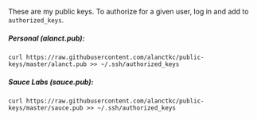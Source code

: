 These are my public keys. To authorize for a given user, log in and add to `authorized_keys`.

##### Personal (alanct.pub):

```
curl https://raw.githubusercontent.com/alanctkc/public-keys/master/alanct.pub >> ~/.ssh/authorized_keys
```

##### Sauce Labs (sauce.pub):

```
curl https://raw.githubusercontent.com/alanctkc/public-keys/master/sauce.pub >> ~/.ssh/authorized_keys
```
